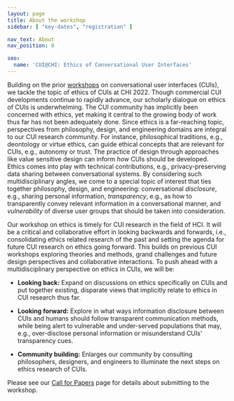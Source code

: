 ```yaml
---
layout: page
title: About the workshop
sidebar: [ "key-dates", "registration" ]

nav_text: About
nav_position: 0

seo:
  name: 'CUI@CHI: Ethics of Conversational User Interfaces'
---
```


Building on the prior [workshops](https://www.conversationaluserinterfaces.org/workshops/CHI2021/) on conversational user interfaces (CUIs), we tackle the topic of ethics of CUIs at CHI 2022. Though commercial CUI developments continue to rapidly advance, our scholarly dialogue on ethics of CUIs is underwhelming. The CUI community has implicitly been concerned with ethics, yet making it central to the growing body of work thus far has not been adequately done. Since ethics is a far-reaching topic, perspectives from philosophy, design, and engineering domains are integral to our CUI research community. For instance, philosophical traditions, e.g., deontology or virtue ethics, can guide ethical concepts that are relevant for CUIs, e.g., autonomy or trust. The practice of design through approaches like value sensitive design can inform *how* CUIs should be developed. Ethics comes into play with technical contributions, e.g., privacy-preserving data sharing between conversational systems. By considering such multidisciplinary angles, we come to a special topic of interest that ties together philosophy, design, and engineering: conversational *disclosure*, e.g., sharing personal information, *transparency*, e.g., as how to transparently convey relevant information in a conversational manner, and *vulnerability* of diverse user groups that should be taken into consideration.

Our workshop on ethics is timely for CUI research in the field of HCI. It will be a critical and collaborative effort in looking backwards and forwards, i.e., consolidating ethics related research of the past and setting the agenda for future CUI research on ethics going forward. This builds on previous CUI workshops exploring theories and methods, grand challenges and future design perspectives and collaborative interactions. To push ahead with a multidisciplinary perspective on ethics in CUIs, we will be:


* **Looking back:** Expand on discussions on ethics specifically on CUIs and put together existing, disparate views that implicitly relate to ethics in CUI research thus far. 

* **Looking forward:** Explore in what ways information disclosure between CUIs and humans should follow transparent communication methods, while being alert to vulnerable and under-served populations that may, e.g., over-disclose personal information or misunderstand CUIs' transparency cues. 

* **Community building:** Enlarges our community by consulting philosophers, designers, and engineers to illuminate the next steps on ethics research of CUIs.

Please see our [Call for Papers](https://www.conversationaluserinterfaces.org/workshops/CHI2022/call-for-papers.html) page for details about submitting to the workshop.
